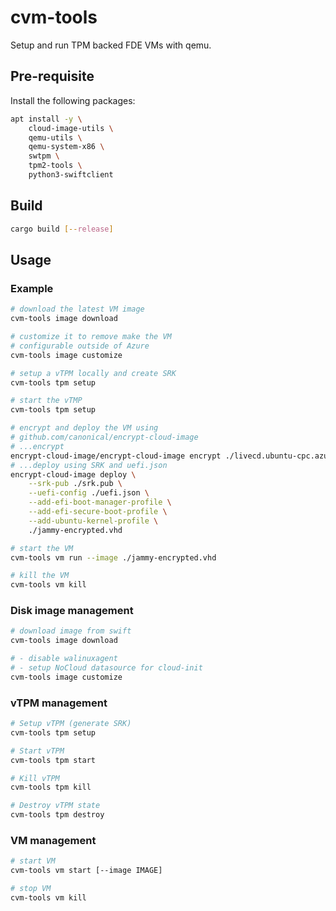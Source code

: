 # cvm-tools

Setup and run TPM backed FDE VMs with qemu.

## Pre-requisite

Install the following packages:

```bash
apt install -y \
    cloud-image-utils \
    qemu-utils \
    qemu-system-x86 \
    swtpm \
    tpm2-tools \
    python3-swiftclient
```

## Build

```bash
cargo build [--release]
```

## Usage

### Example

```bash
# download the latest VM image
cvm-tools image download

# customize it to remove make the VM
# configurable outside of Azure
cvm-tools image customize

# setup a vTPM locally and create SRK
cvm-tools tpm setup

# start the vTMP
cvm-tools tpm setup

# encrypt and deploy the VM using
# github.com/canonical/encrypt-cloud-image
# ...encrypt
encrypt-cloud-image/encrypt-cloud-image encrypt ./livecd.ubuntu-cpc.azure.fde.vhd -o jammy-encrypted.vhd
# ...deploy using SRK and uefi.json
encrypt-cloud-image deploy \
    --srk-pub ./srk.pub \
    --uefi-config ./uefi.json \
    --add-efi-boot-manager-profile \
    --add-efi-secure-boot-profile \
    --add-ubuntu-kernel-profile \
    ./jammy-encrypted.vhd

# start the VM
cvm-tools vm run --image ./jammy-encrypted.vhd

# kill the VM
cvm-tools vm kill
```

### Disk image management

```bash
# download image from swift
cvm-tools image download

# - disable walinuxagent
# - setup NoCloud datasource for cloud-init
cvm-tools image customize
```

### vTPM management

```bash
# Setup vTPM (generate SRK)
cvm-tools tpm setup

# Start vTPM
cvm-tools tpm start

# Kill vTPM
cvm-tools tpm kill

# Destroy vTPM state
cvm-tools tpm destroy
```

### VM management

```bash
# start VM
cvm-tools vm start [--image IMAGE]

# stop VM
cvm-tools vm kill
```

